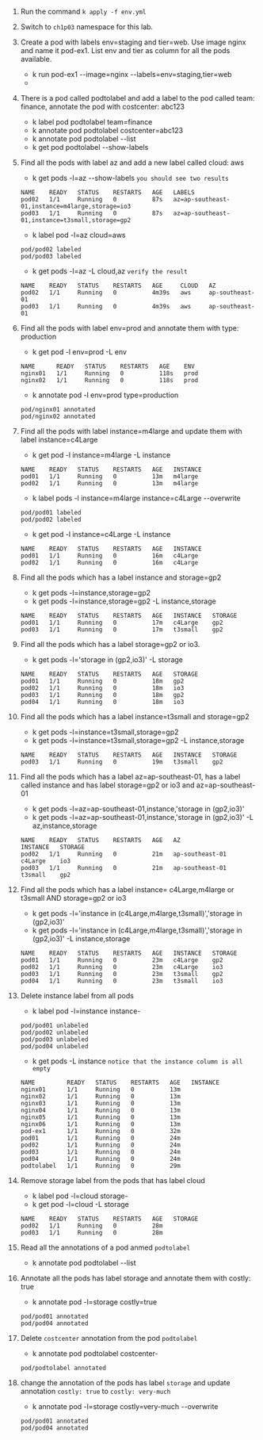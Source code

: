 1. Run the command `k apply -f env.yml`
2. Switch to `ch1p03` namespace for this lab.
3. Create a pod with labels env=staging and tier=web. Use image nginx and name it pod-ex1. List env and tier as column for all the pods available.
    - k run pod-ex1 --image=nginx --labels=env=staging,tier=web
    - 
4. There is a pod called podtolabel and add a label to the pod called team: finance, annotate the pod with costcenter: abc123
    - k label pod podtolabel team=finance
    - k annotate pod podtolabel costcenter=abc123
    - k annotate pod podtolabel --list
    - k get pod podtolabel --show-labels
5. Find all the pods with label az and add a new label called cloud: aws
    - k get pods -l=az --show-labels `you should see two results`
    ```
    NAME    READY   STATUS    RESTARTS   AGE   LABELS
    pod02   1/1     Running   0          87s   az=ap-southeast-01,instance=m4large,storage=io3
    pod03   1/1     Running   0          87s   az=ap-southeast-01,instance=t3small,storage=gp2
    ```
    - k label pod -l=az cloud=aws
    ```
    pod/pod02 labeled
    pod/pod03 labeled
    ```
    - k get pods -l=az -L cloud,az `verify the result`
    ```
    NAME    READY   STATUS    RESTARTS   AGE     CLOUD   AZ
    pod02   1/1     Running   0          4m39s   aws     ap-southeast-01
    pod03   1/1     Running   0          4m39s   aws     ap-southeast-01
    ```
6. Find all the pods with label env=prod and annotate them with type: production
    - k get pod -l env=prod -L env
    ```
    NAME      READY   STATUS    RESTARTS   AGE    ENV
    nginx01   1/1     Running   0          118s   prod
    nginx02   1/1     Running   0          118s   prod
    ```
    - k annotate pod -l env=prod type=production
    ```
    pod/nginx01 annotated
    pod/nginx02 annotated
    ```
7. Find all the pods with label instance=m4large and update them with label instance=c4Large
    -  k get pod -l instance=m4large -L instance
    ```
    NAME    READY   STATUS    RESTARTS   AGE   INSTANCE
    pod01   1/1     Running   0          13m   m4large
    pod02   1/1     Running   0          13m   m4large
    ```
    - k label pods -l instance=m4large instance=c4Large --overwrite
    ```
    pod/pod01 labeled
    pod/pod02 labeled
    ```
    - k get pod -l instance=c4Large -L instance
    ```
    NAME    READY   STATUS    RESTARTS   AGE   INSTANCE
    pod01   1/1     Running   0          16m   c4Large
    pod02   1/1     Running   0          16m   c4Large
    ```
8. Find all the pods which has a label instance and storage=gp2
    - k get pods -l=instance,storage=gp2
    - k get pods -l=instance,storage=gp2 -L instance,storage
    ```
    NAME    READY   STATUS    RESTARTS   AGE   INSTANCE   STORAGE
    pod01   1/1     Running   0          17m   c4Large    gp2
    pod03   1/1     Running   0          17m   t3small    gp2
    ```
9. Find all the pods which has a label storage=gp2 or io3.
    - k get pods -l='storage in (gp2,io3)' -L storage
    ```
    NAME    READY   STATUS    RESTARTS   AGE   STORAGE
    pod01   1/1     Running   0          18m   gp2
    pod02   1/1     Running   0          18m   io3
    pod03   1/1     Running   0          18m   gp2
    pod04   1/1     Running   0          18m   io3
    ```
10. Find all the pods which has a label instance=t3small and storage=gp2
    - k get pods -l=instance=t3small,storage=gp2
    - k get pods -l=instance=t3small,storage=gp2 -L instance,storage
    ```
    NAME    READY   STATUS    RESTARTS   AGE   INSTANCE   STORAGE
    pod03   1/1     Running   0          19m   t3small    gp2
    ```
11. Find all the pods which has a label az=ap-southeast-01, has a label called instance and has label storage=gp2 or io3 and az=ap-southeast-01
    - k get pods -l=az=ap-southeast-01,instance,'storage in (gp2,io3)'
    - k get pods -l=az=ap-southeast-01,instance,'storage in (gp2,io3)' -L az,instance,storage
    ```
    NAME    READY   STATUS    RESTARTS   AGE   AZ                INSTANCE   STORAGE
    pod02   1/1     Running   0          21m   ap-southeast-01   c4Large    io3
    pod03   1/1     Running   0          21m   ap-southeast-01   t3small    gp2
    ```
12. Find all the pods which has a label instance= c4Large,m4large or t3small AND storage=gp2 or io3
    - k get pods -l='instance in (c4Large,m4large,t3small)','storage in (gp2,io3)'
    - k get pods -l='instance in (c4Large,m4large,t3small)','storage in (gp2,io3)' -L instance,storage
    ```
    NAME    READY   STATUS    RESTARTS   AGE   INSTANCE   STORAGE
    pod01   1/1     Running   0          23m   c4Large    gp2
    pod02   1/1     Running   0          23m   c4Large    io3
    pod03   1/1     Running   0          23m   t3small    gp2
    pod04   1/1     Running   0          23m   t3small    io3
    ```
13. Delete instance label from all pods
    - k label pod -l=instance instance-
    ```
    pod/pod01 unlabeled
    pod/pod02 unlabeled
    pod/pod03 unlabeled
    pod/pod04 unlabeled
    ```
    - k get pods -L instance `notice that the instance column is all empty`
    ```
    NAME         READY   STATUS    RESTARTS   AGE   INSTANCE
    nginx01      1/1     Running   0          13m   
    nginx02      1/1     Running   0          13m   
    nginx03      1/1     Running   0          13m   
    nginx04      1/1     Running   0          13m   
    nginx05      1/1     Running   0          13m   
    nginx06      1/1     Running   0          13m   
    pod-ex1      1/1     Running   0          32m   
    pod01        1/1     Running   0          24m   
    pod02        1/1     Running   0          24m   
    pod03        1/1     Running   0          24m   
    pod04        1/1     Running   0          24m   
    podtolabel   1/1     Running   0          29m 
    ```

14. Remove storage label from the pods that has label cloud
    - k label pod -l=cloud storage-
    - k get pod -l=cloud -L storage
    ```
    NAME    READY   STATUS    RESTARTS   AGE   STORAGE
    pod02   1/1     Running   0          28m   
    pod03   1/1     Running   0          28m  
    ```
15. Read all the annotations of a pod anmed `podtolabel`
    - k annotate pod podtolabel --list
16. Annotate all the pods has label storage and annotate them with costly: true
    - k annotate pod -l=storage  costly=true
    ```
    pod/pod01 annotated
    pod/pod04 annotated
    ```
17. Delete `costcenter` annotation from the pod `podtolabel`
    - k annotate pod podtolabel costcenter-
    ```
    pod/podtolabel annotated
    ```
18. change the annotation of the pods has label `storage` and update annotation `costly: true` to `costly: very-much`
    - k annotate pod -l=storage costly=very-much --overwrite
    ```
    pod/pod01 annotated
    pod/pod04 annotated
    ```